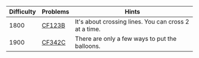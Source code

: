 | Difficulty | Problems | Hints |
| -------- | -------- | -------- |
| 1800 | [CF123B](https://codeforces.com/problemset/problem/123/B) | It's about crossing lines. You can cross $2$ at a time. |
| 1900 | [CF342C](https://codeforces.com/problemset/problem/342/C) | There are only a few ways to put the balloons. |